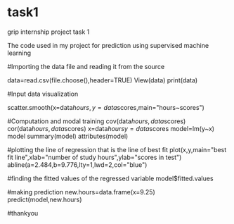 # task1
grip internship project task 1

The code used in my project for prediction using supervised machine learning


#Importing the data file and reading it from the source

data=read.csv(file.choose(),header=TRUE)
View(data)
print(data)

#Input data visualization

scatter.smooth(x=data$hours,y=data$scores,main="hours~scores")

#Computation and modal training
cov(data$hours,data$scores)
cor(data$hours,data$scores)
x=data$hours
y=data$scores
model=lm(y~x)
model
summary(model)
attributes(model)


#plotting the line of regression that is the line of best fit 
plot(x,y,main="best fit line",xlab="number of study hours",ylab="scores in test")
abline(a=2.484,b=9.776,lty=1,lwd=2,col="blue")

#finding the fitted values of the regressed variable
model$fitted.values

#making prediction
new.hours=data.frame(x=9.25)
predict(model,new.hours)

#thankyou
